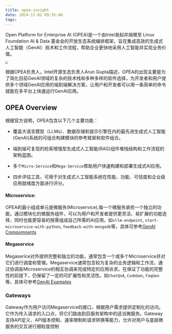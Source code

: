 ```yaml
---
title: opea-insight
date: 2024-11-02 09:35:40
tags:
---
```


Open Platform for Enterprise AI (OPEA)是一个由Intel发起并捐赠至 Linux Foundation AI & Data 基金会的开放生态系统编排框架，旨在集成高效的生成式人工智能（GenAI）技术和工作流程，帮助企业更快地采用人工智能并实现业务价值。

<img src=https://opea.dev/wp-content/uploads/sites/9/2024/04/opea-horizontal-color.svg style="zoom:50%;" />

根据OPEA负责人，Intel开源生态负责人Arun Gupta描述，OPEA的出现主要是为了简化目前GenAI领域的复杂的技术栈和多种多样的软件选择，为开发者和用户提供多个领域GenAI应用的端到端解决方案，让用户和开发者可以用一条简单的命令就能在多平台上快速运行GenAI应用。

## OPEA Overview

根据官方说明，OPEA包含以下几个主要功能：

- 覆盖大语言模型（LLMs）、数据存储和提示引擎在内的最先进生成式人工智能(GenAI)系统的可组合构建模块的参考框架和软件组合。

- 端到端可复现的检索增强型生成式人工智能(RAG)组件堆栈结构和工作流程的架构蓝图。

- 多个`Micro-Service`和`Mega-Service`帮助用户快速构建和部署生成式AI应用。

- 四步评估工具，可用于对生成式人工智能系统在性能、功能、可信度和企业级应用就绪度方面进行评分。

#### Microservice:

OPEA的最小组成单元是微服务(Microservice),每一个微服务承担一个独立的功能，通过模块化的微服务组件，可以为用户和开发者提供更灵活、易扩展的功能选择，同时也能更容易的按需组成自己所需的AI应用。如`vllm-endpoint`, `start-microservice-with-python`, `feedback-with-mongodb`等，具体可参考[GenAI Compomnents](https://opea-project.github.io/latest/microservices/index.html#genaicomps)

#### Megaservice

Megaserice对外提供完整和独立的功能，通常包含一个或多个Microservice并对它们进行调度和管理。Megaservice通常包含较为复杂的业务逻辑和工作流，通过协调各Microservice的相互协调来完成特定的应用诉求。在保证了功能的完整性的前提下，仍保留了一定的可扩展性和灵活性。如`ChatQnA`, `CodeGen`, `FaqGen`等，具体可参考[GenAI Examples](https://opea-project.github.io/latest/examples/index.html#genaiexamples)

### Gateways

Gateway作为用户访问Megaservice的接口，根据用户需求提供定制化的访问。它作为传入请求的入口点，将它们路由到巨服务架构中的适当微服务。Gateway支持API定义、API版本控制、速率限制和请求转换等能力，允许对用户与底层微服务的交互进行细粒度控制


